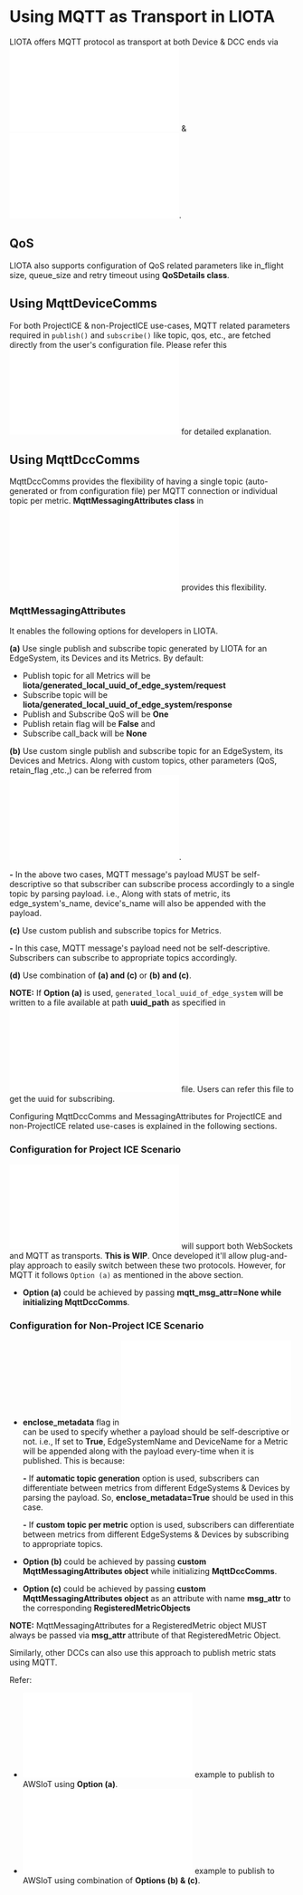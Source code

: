 # Using MQTT as Transport in LIOTA

LIOTA offers MQTT protocol as transport at both Device & DCC ends via ![MqttDeviceComms](/liota/device_comms/mqtt_device_comms.py) & ![MqttDccComms](/liota/dcc_comms/mqtt_dcc_comms.py).


## QoS
LIOTA also supports configuration of QoS related parameters like in_flight size, queue_size and retry timeout using **QoSDetails class**.


## Using MqttDeviceComms

For both ProjectICE & non-ProjectICE use-cases, MQTT related parameters required in `publish()` and `subscribe()` like topic, qos, etc., are fetched directly from the user's
configuration file.  Please refer this ![example](/examples/mqtt/device_comms/iot_cc/iotcc_simulated_mqtt.py) for detailed explanation.


## Using MqttDccComms

MqttDccComms provides the flexibility of having a single topic (auto-generated or from configuration file) per MQTT connection or individual topic per metric. **MqttMessagingAttributes class** in ![mqtt.py](/liota/lib/transports/mqtt.py)
provides this flexibility.

### MqttMessagingAttributes

It enables the following options for developers in LIOTA.

**(a)** Use single publish and subscribe topic generated by LIOTA for an EdgeSystem, its Devices and its Metrics. By default:
* Publish topic for all Metrics will be **liota/generated_local_uuid_of_edge_system/request**
* Subscribe topic will be **liota/generated_local_uuid_of_edge_system/response**
* Publish and Subscribe QoS will be **One**
* Publish retain flag will be **False** and
* Subscribe call_back will be **None**

**(b)** Use custom single publish and subscribe topic for an EdgeSystem, its Devices and Metrics.  Along with custom topics, other parameters (QoS, retain_flag ,etc.,) can be referred from ![Property File](/examples/mqtt/dcc_comms/aws_iot/sampleProp.conf).

**-** In the above two cases, MQTT message's payload MUST be self-descriptive so that subscriber can subscribe process accordingly to a single topic by parsing payload. i.e., Along with stats of metric, its edge_system's_name, device's_name will also be appended with the payload.

**(c)** Use custom publish and subscribe topics for Metrics.

**-** In this case, MQTT message's payload need not be self-descriptive.  Subscribers can subscribe to appropriate topics accordingly.

**(d)** Use combination of **(a) and (c)** or **(b) and (c)**.


**NOTE:**
If **Option (a)** is used, `generated_local_uuid_of_edge_system` will be written to a file available at path **uuid_path** as specified in ![liota.conf](/config/liota.conf) file.
Users can refer this file to get the uuid for subscribing.


Configuring MqttDccComms and MessagingAttributes for ProjectICE and non-ProjectICE related use-cases is explained in the following sections.

### Configuration for Project ICE Scenario
![IoTCC DCC](/liota/dccs/iotcc.py) will support both WebSockets and MQTT as transports.  **This is WIP**.  Once developed it'll allow plug-and-play approach to easily switch between these two protocols.  However, for MQTT
it follows `Option (a)` as mentioned in the above section.
* **Option (a)** could be achieved by passing **mqtt_msg_attr=None while initializing MqttDccComms**.


### Configuration for Non-Project ICE Scenario

* **enclose_metadata** flag in ![AWSIoT DCC](/liota/dccs/aws_iot.py) can be used to specify whether a payload should be self-descriptive or not. i.e., If set to **True**, EdgeSystemName and DeviceName for a Metric will be appended
along with the payload every-time when it is published.  This is because:

  **-** If **automatic topic generation** option is used, subscribers can differentiate between metrics from different EdgeSystems & Devices by parsing the payload.  So, **enclose_metadata=True** should be used in this case.

  **-** If **custom topic per metric** option is used, subscribers can differentiate between metrics from different EdgeSystems & Devices by subscribing to appropriate topics.

* **Option (b)** could be achieved by passing **custom MqttMessagingAttributes object** while initializing **MqttDccComms**.
* **Option (c)** could be achieved by passing **custom MqttMessagingAttributes object** as an attribute with name **msg_attr** to the corresponding **RegisteredMetricObjects**

**NOTE:** MqttMessagingAttributes for a RegisteredMetric object MUST always be passed via **msg_attr** attribute of that RegisteredMetric Object.

Similarly, other DCCs can also use this approach to publish metric stats using MQTT.

Refer:
* ![aws_auto_gen](/examples/mqtt/dcc_comms/aws_iot/simulated_home_auto_gen_topic.py) example to publish to AWSIoT using **Option (a)**.
* ![aws_topic_per_metric](/examples/mqtt/dcc_comms/aws_iot/simulated_home_auto_gen_topic.py) example to publish to AWSIoT using combination of **Options (b) & (c)**.
